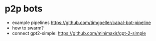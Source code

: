 # p2p bots
- example pipelines https://github.com/timgoeller/cabal-bot-pipeline
- how to swarm?
- connect gpt2-simple: https://github.com/minimaxir/gpt-2-simple
